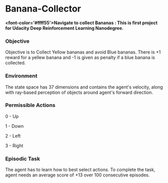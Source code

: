 # Banana-Collector
<b><font-color='#ffff55'>Navigate to collect Bananas : This is first project for Udacity Deep Reinforcement Learning Nanodegree.</font-color></b> 

### Objective
Objective is to Collect Yellow bananas and avoid Blue bananas. There is +1 reward for a yellew banana and -1 is given as penalty if a blue banana is collected.

### Environment
The state space has 37 dimensions and contains the agent's velocity, along with ray-based perception of objects around agent's forward direction. 

### Permissible Actions 
0 - Up   

1 - Down

2 - Left

3 - Right


### Episodic Task
The agent has to learn how to best select actions. To complete the task, agent needs an average score of +13 over 100 consecutive episodes.
